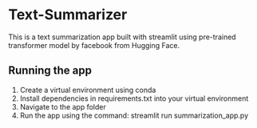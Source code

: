 # Text-Summarizer
This is a text summarization app built with streamlit using pre-trained transformer model by facebook from Hugging Face.

## Running the app
1. Create a virtual environment using conda  
2. Install dependencies in requirements.txt into your virtual environment
3. Navigate to the app folder
4. Run the app using the command: streamlit run summarization_app.py
